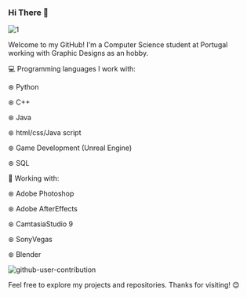 ### Hi There 👋

![1](https://github.com/C0MPL3Xscs/C0MPL3Xscs/assets/82287232/671f84be-60aa-4c4e-8fcb-c2dbd6a3029e)

Welcome to my GitHub! I'm a Computer Science student at Portugal working with Graphic Designs as an hobby.

💻 Programming languages I work with:

  ⊛ Python

  ⊛ C++
  
  ⊛ Java
  
  ⊛ html/css/Java script
  
  ⊛ Game Development (Unreal Engine)
  
  ⊛ SQL
  
  🎨 Working with:

  ⊛ Adobe Photoshop
  
  ⊛ Adobe AfterEffects
  
  ⊛ CamtasiaStudio 9
  
  ⊛ SonyVegas
  
  ⊛ Blender
  

![github-user-contribution](https://github.com/C0MPL3Xscs/C0MPL3Xscs/assets/82287232/107aed85-1d47-49cb-a7fe-75e782ce3860)

Feel free to explore my projects and repositories. Thanks for visiting! 😊
